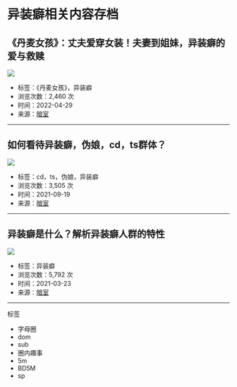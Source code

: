 # 异装癖相关内容存档

## 《丹麦女孩》：丈夫爱穿女装！夫妻到姐妹，异装癖的爱与救赎
![](http://www.anshism.com/wp-content/uploads/2022/04/image.png)

- 标签：《丹麦女孩》，异装癖
- 浏览次数：2,460 次
- 时间：2022-04-29
- 来源：[暗室](https://www.anshism.com/2962.html)

---

## 如何看待异装癖，伪娘，cd，ts群体？
![](http://www.anshism.com/wp-content/uploads/2021/09/16320160921.png)

- 标签：cd，ts，伪娘，异装癖
- 浏览次数：3,505 次
- 时间：2021-09-19
- 来源：[暗室](https://www.anshism.com/1799.html)

---

## 异装癖是什么？解析异装癖人群的特性
![](http://www.anshism.com/wp-content/uploads/2021/03/1616487911.jpg)

- 标签：异装癖
- 浏览次数：5,792 次
- 时间：2021-03-23
- 来源：[暗室](https://www.anshism.com/582.html)

---

标签

- 字母圈
- dom
- sub
- 圈内趣事
- 5m
- BD5M
- sp